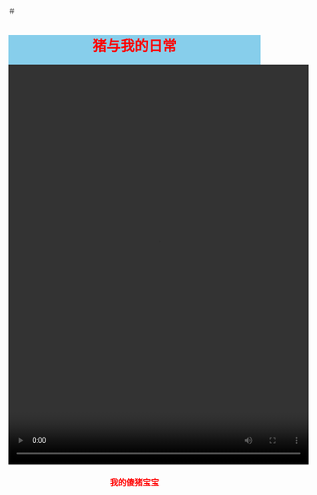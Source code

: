 ＃ 
<!DOCTYPE html>
<html>
<head>
	<meta charset="UTF-8">
	<title>我的猪</title>
	<style type="text/css">
	.top{
		background: skyblue;
		color: red;
		height: 100px;
		text-align: center;
	}/*
	.beijing{
		background: url(C44709BCED037ADD66D7494E5A2D68D7.png) repeat center 0;width:100%;height: 800px
	}*/
/*	.left{
		float: left;
	}
	.shipin{
		text-align: center;
	}*/
	.dibu{
		text-align: center
	}
	</style>
</head>
<body>
<div class="top"><h1>猪与我的日常</h1><div>
<div class="beijing">
	<!-- <div class="left"><img src="xin2.png"></div> -->
	<div class="shipin"><video width="600" height="800" autoplay="autoplay" controls="controls"><source src="WeChat_20181214150026.mp4" type="video/mp4"></video></div>
	</div>
	<div class="dibu"><h3>我的傻猪宝宝</h3></div>
</body>
</html>

